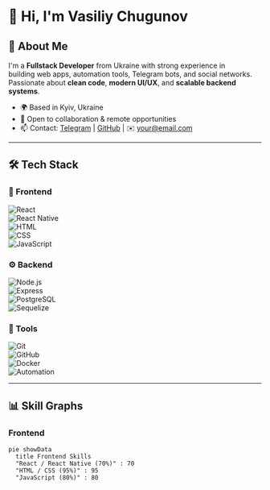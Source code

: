 # 👋 Hi, I'm Vasiliy Chugunov

## 🧑 About Me
I'm a **Fullstack Developer** from Ukraine with strong experience in  
building web apps, automation tools, Telegram bots, and social networks.  
Passionate about **clean code**, **modern UI/UX**, and **scalable backend systems**.  

- 🌍 Based in Kyiv, Ukraine  
- 💼 Open to collaboration & remote opportunities  
- 📫 Contact: [Telegram](https://t.me/your_username) | [GitHub](https://github.com/wwchugunov) | ✉️ your@email.com  

---

## 🛠 Tech Stack

### 🎨 Frontend
![React](https://img.shields.io/badge/React-61DAFB?style=for-the-badge&logo=react&logoColor=black)  
![React Native](https://img.shields.io/badge/React%20Native-20232A?style=for-the-badge&logo=react&logoColor=61DAFB)  
![HTML](https://img.shields.io/badge/HTML5-E34F26?style=for-the-badge&logo=html5&logoColor=white)  
![CSS](https://img.shields.io/badge/CSS3-1572B6?style=for-the-badge&logo=css3&logoColor=white)  
![JavaScript](https://img.shields.io/badge/JavaScript-black?style=for-the-badge&logo=javascript&logoColor=F7DF1E)  

### ⚙️ Backend
![Node.js](https://img.shields.io/badge/Node.js-339933?style=for-the-badge&logo=node.js&logoColor=white)  
![Express](https://img.shields.io/badge/Express-000000?style=for-the-badge&logo=express&logoColor=white)  
![PostgreSQL](https://img.shields.io/badge/PostgreSQL-316192?style=for-the-badge&logo=postgresql&logoColor=white)  
![Sequelize](https://img.shields.io/badge/Sequelize-52B0E7?style=for-the-badge&logo=sequelize&logoColor=white)  

### 🧰 Tools
![Git](https://img.shields.io/badge/Git-F05032?style=for-the-badge&logo=git&logoColor=white)  
![GitHub](https://img.shields.io/badge/GitHub-181717?style=for-the-badge&logo=github&logoColor=white)  
![Docker](https://img.shields.io/badge/Docker-2496ED?style=for-the-badge&logo=docker&logoColor=white)  
![Automation](https://img.shields.io/badge/Automation-000000?style=for-the-badge&logo=zapier&logoColor=FF4A00)  

---

## 📊 Skill Graphs  

### Frontend
```mermaid
pie showData
  title Frontend Skills
  "React / React Native (70%)" : 70
  "HTML / CSS (95%)" : 95
  "JavaScript (80%)" : 80
